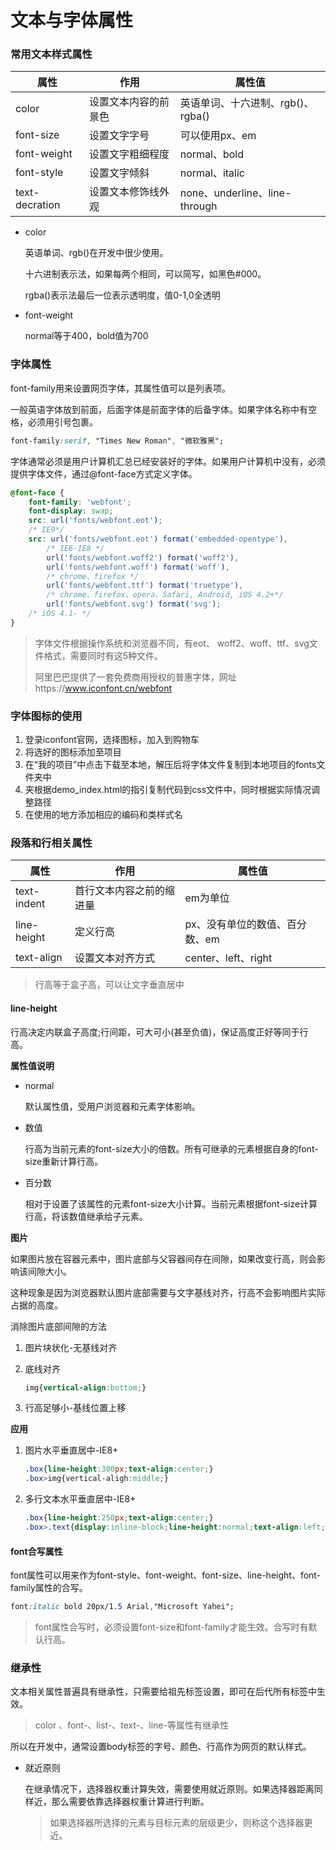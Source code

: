 # 文本与字体属性

### 常用文本样式属性

| 属性           | 作用                 | 属性值                            |
| -------------- | -------------------- | --------------------------------- |
| color          | 设置文本内容的前景色 | 英语单词、十六进制、rgb()、rgba() |
| font-size      | 设置文字字号         | 可以使用px、em                    |
| font-weight    | 设置文字粗细程度     | normal、bold                      |
| font-style     | 设置文字倾斜         | normal、italic                    |
| text-decration | 设置文本修饰线外观   | none、underline、line-through     |

* color

  英语单词、rgb()在开发中很少使用。

  十六进制表示法，如果每两个相同，可以简写，如黑色#000。

  rgba()表示法最后一位表示透明度，值0-1,0全透明

* font-weight

  normal等于400，bold值为700

### 字体属性

font-family用来设置网页字体，其属性值可以是列表项。

一般英语字体放到前面，后面字体是前面字体的后备字体。如果字体名称中有空格，必须用引号包裹。

```css
font-family:serif, "Times New Roman", "微软雅黑";
```

 字体通常必须是用户计算机汇总已经安装好的字体。如果用户计算机中没有，必须提供字体文件，通过@font-face方式定义字体。

```css
@font-face {
    font-family: 'webfont';
    font-display: swap;
    src: url('fonts/webfont.eot');
    /* IE9*/
    src: url('fonts/webfont.eot') format('embedded-opentype'),
        /* IE6-IE8 */
        url('fonts/webfont.woff2') format('woff2'),
        url('fonts/webfont.woff') format('woff'),
        /* chrome、firefox */
        url('fonts/webfont.ttf') format('truetype'),
        /* chrome、firefox、opera、Safari, Android, iOS 4.2+*/
        url('fonts/webfont.svg') format('svg');
    /* iOS 4.1- */
}
```

> 字体文件根据操作系统和浏览器不同，有eot、 woff2、woff、ttf、svg文件格式，需要同时有这5种文件。
>
> 阿里巴巴提供了一套免费商用授权的普惠字体，网址https://www.iconfont.cn/webfont

### 字体图标的使用

1. 登录iconfont官网，选择图标，加入到购物车
2. 将选好的图标添加至项目
3. 在“我的项目”中点击下载至本地，解压后将字体文件复制到本地项目的fonts文件夹中
4. 夹根据demo_index.html的指引复制代码到css文件中，同时根据实际情况调整路径
5. 在使用的地方添加相应的编码和类样式名

### 段落和行相关属性

| 属性        | 作用                     | 属性值                         |
| ----------- | ------------------------ | ------------------------------ |
| text-indent | 首行文本内容之前的缩进量 | em为单位                       |
| line-height | 定义行高                 | px、没有单位的数值、百分数、em |
| text-align  | 设置文本对齐方式         | center、left、right            |

> 行高等于盒子高，可以让文字垂直居中

#### line-height

行高决定内联盒子高度;行间距，可大可小(甚至负值)，保证高度正好等同于行高。

**属性值说明**

* normal

  默认属性值，受用户浏览器和元素字体影响。

* 数值

  行高为当前元素的font-size大小的倍数。所有可继承的元素根据自身的font-size重新计算行高。

* 百分数

  相对于设置了该属性的元素font-size大小计算。当前元素根据font-size计算行高，将该数值继承给子元素。

**图片**

如果图片放在容器元素中，图片底部与父容器间存在间隙，如果改变行高，则会影响该间隙大小。

这种现象是因为浏览器默认图片底部需要与文字基线对齐，行高不会影响图片实际占据的高度。

消除图片底部间隙的方法

1. 图片块状化-无基线对齐

2. 底线对齐

   ```css
   img{vertical-align:bottom;}
   ```

3. 行高足够小-基线位置上移

**应用**

1. 图片水平垂直居中-IE8+

   ```css
   .box{line-height:300px;text-align:center;}
   .box>img{vertical-aligh:middle;}
   ```

2. 多行文本水平垂直居中-IE8+

   ```css
   .box{line-height:250px;text-align:center;}
   .box>.text{display:inline-block;line-height:normal;text-align:left;vertical-align:middle;}
   ```

   

#### font合写属性

font属性可以用来作为font-style、font-weight、font-size、line-height、font-family属性的合写。

```css
font:italic bold 20px/1.5 Arial,"Microsoft Yahei";
```

> font属性合写时，必须设置font-size和font-family才能生效。合写时有默认行高。

### 继承性

文本相关属性普遍具有继承性，只需要给祖先标签设置，即可在后代所有标签中生效。

> color 、font-、list-、text-、line-等属性有继承性

所以在开发中，通常设置body标签的字号、颜色、行高作为网页的默认样式。

* 就近原则

  在继承情况下，选择器权重计算失效，需要使用就近原则。如果选择器距离同样近，那么需要依靠选择器权重计算进行判断。

  > 如果选择器所选择的元素与目标元素的层级更少，则称这个选择器更近。